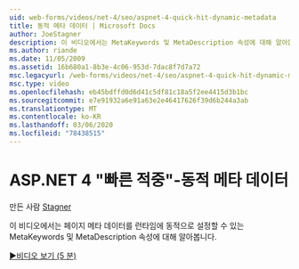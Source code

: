 ```yaml
---
uid: web-forms/videos/net-4/seo/aspnet-4-quick-hit-dynamic-metadata
title: 동적 메타 데이터 | Microsoft Docs
author: JoeStagner
description: 이 비디오에서는 MetaKeywords 및 MetaDescription 속성에 대해 알아봅니다 .이 속성을 사용 하면 실행 시 페이지 메타 데이터를 동적으로 설정할 수 있습니다.
ms.author: riande
ms.date: 11/05/2009
ms.assetid: 16b680a1-8b3e-4c06-953d-7dac8f7d7a72
msc.legacyurl: /web-forms/videos/net-4/seo/aspnet-4-quick-hit-dynamic-metadata
msc.type: video
ms.openlocfilehash: eb45bdffd0d6d41c5df81c18a5f2ee4415d3b1bc
ms.sourcegitcommit: e7e91932a6e91a63e2e46417626f39d6b244a3ab
ms.translationtype: MT
ms.contentlocale: ko-KR
ms.lasthandoff: 03/06/2020
ms.locfileid: "78438515"
---
```

# <a name="aspnet-4-quick-hit---dynamic-metadata"></a>ASP.NET 4 "빠른 적중"-동적 메타 데이터

만든 사람 [Stagner](https://github.com/JoeStagner)

이 비디오에서는 페이지 메타 데이터를 런타임에 동적으로 설정할 수 있는 MetaKeywords 및 MetaDescription 속성에 대해 알아봅니다. 

[&#9654;비디오 보기 (5 분)](https://channel9.msdn.com/Blogs/ASP-NET-Site-Videos/aspnet-4-quick-hit-dynamic-metadata)
